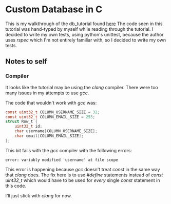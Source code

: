 # Custom Database in C

This is my walkthrough of the db_tutorial found [here](https://cstack.github.io/db_tutorial/)
The code seen in this tutorial was hand-typed by myself while reading through the
tutorial. I decided to write my own tests, using python's unittest, because the
author uses *rspec* which I'm not entirely familiar with, so I decided to write
my own tests.

## Notes to self

### Compiler

It looks like the tutorial may be using the *clang* compiler. There were too many
issues in my attempts to use *gcc*.

The code that wouldn't work with *gcc* was:

```c
const uint32_t COLUMN_USERNAME_SIZE = 32;
const uint32_t COLUMN_EMAIL_SIZE = 255;
struct Row_t {
    uint32_t id;
    char username[COLUMN_USERNAME_SIZE];
    char email[COLUMN_EMAIL_SIZE];
};
```

This bit fails with the *gcc* compiler with the following errors:

    error: variably modified 'username' at file scope

This error is happening because *gcc* doesn't treat *const* in the same way that
*clang* does. The fix here is to use *#define* statements instead of *const uint32_t*
which would have to be used for _every_ single *const* statement in this code.

I'll just stick with *clang* for now.